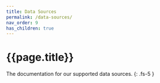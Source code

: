 ```yaml
---
title: Data Sources
permalink: /data-sources/
nav_order: 9
has_children: true
---
```


# {{page.title}}

The documentation for our supported data sources.
{: .fs-5 }